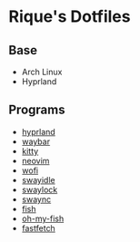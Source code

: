 # Rique's Dotfiles

## Base
- Arch Linux
- Hyprland

## Programs
- [hyprland](/.config/hypr/)
- [waybar](/.config/waybar/)
- [kitty](/.config/kitty/)
- [neovim](/.config/nvim/)
- [wofi](/.config/wofi/)
- [swayidle](/.config/swayidle)
- [swaylock](/.config/swaylock)
- [swaync](/.config/swaync)
- [fish](/.config/fish/)
- [oh-my-fish](/.config/omf/)
- [fastfetch](/.config/fastfetch/)
